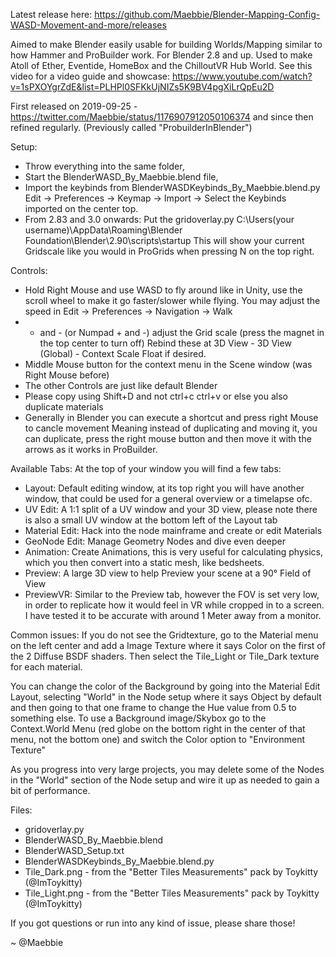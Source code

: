 Latest release here: https://github.com/Maebbie/Blender-Mapping-Config-WASD-Movement-and-more/releases

Aimed to make Blender easily usable for building Worlds/Mapping similar to how Hammer and
ProBuilder work. For Blender 2.8 and up. Used to make Atoll of Ether, Eventide, HomeBox and the ChilloutVR Hub World.
See this video for a video guide and showcase:
https://www.youtube.com/watch?v=1sPXOYgrZdE&list=PLHPl0SFKkUjNIZs5K9BV4pgXiLrQpEu2D

First released on 2019-09-25 - https://twitter.com/Maebbie/status/1176907912050106374
and since then refined regularly. (Previously called "ProbuilderInBlender")

Setup:
- Throw everything into the same folder,
- Start the BlenderWASD_By_Maebbie.blend file,
- Import the keybinds from BlenderWASDKeybinds_By_Maebbie.blend.py
  Edit -> Preferences -> Keymap -> Import -> Select the Keybinds imported on the center top.
- From 2.83 and 3.0 onwards: Put the gridoverlay.py 
  C:\Users\(your username)\AppData\Roaming\Blender Foundation\Blender\2.90\scripts\startup
  This will show your current Gridscale like you would in ProGrids when pressing N
  on the top right. 

Controls:
- Hold Right Mouse and use WASD to fly around like in Unity, use the scroll wheel to make it go
  faster/slower while flying.
  You may adjust the speed in Edit -> Preferences -> Navigation -> Walk
- + and - (or Numpad + and -) adjust the Grid scale
  (press the magnet in the top center to turn off)
  Rebind these at 3D View - 3D View (Global) - Context Scale Float if desired.
- Middle Mouse button for the context menu in the Scene window (was Right Mouse before)
- The other Controls are just like default Blender
- Please copy using Shift+D and not ctrl+c ctrl+v or else you also duplicate materials
- Generally in Blender you can execute a shortcut and press right Mouse to cancle movement
  Meaning instead of duplicating and moving it, you can duplicate, press the right mouse
  button and then move it with the arrows as it works in ProBuilder.

Available Tabs:
  At the top of your window you will find a few tabs:
  - Layout: Default editing window, at its top right you will have another window,
            that could be used for a general overview or a timelapse ofc.
  - UV Edit: A 1:1 split of a UV window and your 3D view, please note there is also
             a small UV window at the bottom left of the Layout tab
  - Material Edit: Hack into the node mainframe and create or edit Materials
  - GeoNode Edit: Manage Geometry Nodes and dive even deeper
  - Animation: Create Animations, this is very useful for calculating physics,
               which you then convert into a static mesh, like bedsheets.
  - Preview: A large 3D view to help Preview your scene at a 90° Field of View
  - PreviewVR: Similar to the Preview tab, however the FOV is set very low,
               in order to replicate how it would feel in VR while cropped in to a screen.
               I have tested it to be accurate with around 1 Meter away from a monitor.

Common issues:
  If you do not see the Gridtexture, go to the Material menu on the left center and add a
  Image Texture where it says Color on the first of the 2 Diffuse BSDF shaders.
  Then select the Tile_Light or Tile_Dark texture for each material.
  
  You can change the color of the Background by going into the Material Edit Layout,
  selecting "World" in the Node setup where it says Object by default and then going to
  that one frame to change the Hue value from 0.5 to something else.
  To use a Background image/Skybox go to the Context.World Menu (red globe on the bottom
  right in the center of that menu, not the bottom one) and switch the Color option to
  "Environment Texture"
  
  As you progress into very large projects, you may delete some of the Nodes in the "World" section of the Node setup and wire it up as needed to gain a bit of performance.

Files:
- gridoverlay.py
- BlenderWASD_By_Maebbie.blend
- BlenderWASD_Setup.txt
- BlenderWASDKeybinds_By_Maebbie.blend.py
- Tile_Dark.png - from the "Better Tiles Measurements" pack by Toykitty (@ImToykitty)
- Tile_Light.png - from the "Better Tiles Measurements" pack by Toykitty (@ImToykitty)

If you got questions or run into any kind of issue, please share those!

~ @Maebbie
